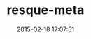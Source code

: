 ---
layout: post
title:  "resque-meta"
repo:   "lmarlow/resque-meta"
date:   2015-02-18 17:07:51
gemurl: http://github.com/lmarlow/resque-meta
---